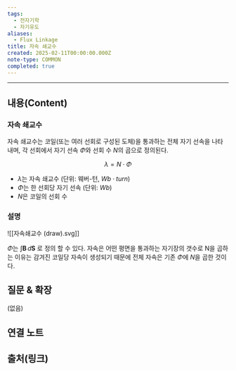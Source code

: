 ```yaml
---
tags:
  - 전자기학
  - 자기유도
aliases:
  - Flux Linkage
title: 자속 쇄교수
created: 2025-02-11T00:00:00.000Z
note-type: COMMON
completed: true
---
```


---

## 내용(Content)

### 자속 쇄교수

자속 쇄교수는 코일(또는 여러 선회로 구성된 도체)을 통과하는 전체 자기 선속을 나타내며, 각 선회에서 자기 선속 $\Phi$와 선회 수 $N$의 곱으로 정의된다.

$$
\lambda = N \cdot \Phi
$$

- $\lambda$는 자속 쇄교수 (단위: 웨버-턴, $Wb \cdot turn$)
- $\Phi$는 한 선회당 자기 선속 (단위: $Wb$)
- $N$은 코일의 선회 수

### 설명

![[자속쇄교수 (draw).svg]]

$\Phi$는 $\int \mathbf{B} \, d\mathbf{S}$ 로 정의 할 수 있다. 자속은 어떤 평면을 통과하는 자기장의 갯수로 N을 곱하는 이유는 감겨진 코일당 자속이 생성되기 때문에 전체 자속은 기존 $\Phi$에 $N$을 곱한 것이다.

## 질문 & 확장

(없음)

## 연결 노트

## 출처(링크)





